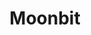 ---
codehost: https://github.com/moonbitlang
logohandle: moonbitlang
sort: moonbitlang
title: Moonbit
twitter: https://x.com/moonbitlang
website: https://www.moonbitlang.com/
youtube: https://youtube.com/@moonbitlang_idea
---